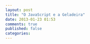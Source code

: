 ```yaml
---
layout: post
title: "O JavaScript e a Geladeira"
date: 2013-01-23 01:53
comments: true
published: false
categories: 
---
```

